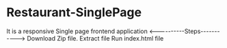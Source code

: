 # Restaurant-SinglePage
It is a responsive Single page frontend application
<----------Steps----------->
Download Zip file.
Extract file
Run index.html file
